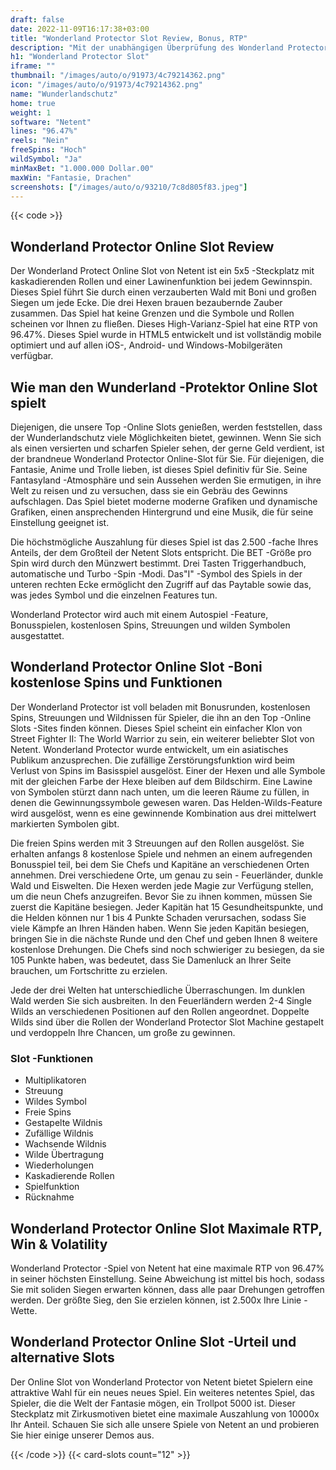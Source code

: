 ```yaml
---
draft: false
date: 2022-11-09T16:17:38+03:00
title: "Wonderland Protector Slot Review, Bonus, RTP"
description: "Mit der unabhängigen Überprüfung des Wonderland Protector Slot von Netent können Sie hier kostenlos oder echtes Geld spielen und hier einen Bonus erhalten!"
h1: "Wonderland Protector Slot"
iframe: ""
thumbnail: "/images/auto/o/91973/4c79214362.png"
icon: "/images/auto/o/91973/4c79214362.png"
name: "Wunderlandschutz"
home: true
weight: 1
software: "Netent"
lines: "96.47%"
reels: "Nein"
freeSpins: "Hoch"
wildSymbol: "Ja"
minMaxBet: "1.000.000 Dollar.00"
maxWin: "Fantasie, Drachen"
screenshots: ["/images/auto/o/93210/7c8d805f83.jpeg"]
---
```


{{< code >}}<h2>Wonderland Protector Online Slot Review</h2><p>Der Wonderland Protect Online Slot von Netent ist ein 5x5 -Steckplatz mit kaskadierenden Rollen und einer Lawinenfunktion bei jedem Gewinnspin. Dieses Spiel führt Sie durch einen verzauberten Wald mit Boni und großen Siegen um jede Ecke. Die drei Hexen brauen bezaubernde Zauber zusammen. Das Spiel hat keine Grenzen und die Symbole und Rollen scheinen vor Ihnen zu fließen. Dieses High-Varianz-Spiel hat eine RTP von 96.47%. Dieses Spiel wurde in HTML5 entwickelt und ist vollständig mobile optimiert und auf allen iOS-, Android- und Windows-Mobilgeräten verfügbar.</p><h2>Wie man den Wunderland -Protektor Online Slot spielt</h2><p>Diejenigen, die unsere Top -Online Slots genießen, werden feststellen, dass der Wunderlandschutz viele Möglichkeiten bietet, gewinnen. Wenn Sie sich als einen versierten und scharfen Spieler sehen, der gerne Geld verdient, ist der brandneue Wonderland Protector Online-Slot für Sie. Für diejenigen, die Fantasie, Anime und Trolle lieben, ist dieses Spiel definitiv für Sie. Seine Fantasyland -Atmosphäre und sein Aussehen werden Sie ermutigen, in ihre Welt zu reisen und zu versuchen, dass sie ein Gebräu des Gewinns aufschlagen. Das Spiel bietet moderne moderne Grafiken und dynamische Grafiken, einen ansprechenden Hintergrund und eine Musik, die für seine Einstellung geeignet ist.</p><p>Die höchstmögliche Auszahlung für dieses Spiel ist das 2.500 -fache Ihres Anteils, der dem Großteil der Netent Slots entspricht. Die BET -Größe pro Spin wird durch den Münzwert bestimmt. Drei Tasten Triggerhandbuch, automatische und Turbo -Spin -Modi. Das"I" -Symbol des Spiels in der unteren rechten Ecke ermöglicht den Zugriff auf das Paytable sowie das, was jedes Symbol und die einzelnen Features tun.</p><p>Wonderland Protector wird auch mit einem Autospiel -Feature, Bonusspielen, kostenlosen Spins, Streuungen und wilden Symbolen ausgestattet.</p><h2>Wonderland Protector Online Slot -Boni kostenlose Spins und Funktionen</h2><p>Der Wonderland Protector ist voll beladen mit Bonusrunden, kostenlosen Spins, Streuungen und Wildnissen für Spieler, die ihn an den Top -Online Slots -Sites finden können. Dieses Spiel scheint ein einfacher Klon von Street Fighter II: The World Warrior zu sein, ein weiterer beliebter Slot von Netent. Wonderland Protector wurde entwickelt, um ein asiatisches Publikum anzusprechen. Die zufällige Zerstörungsfunktion wird beim Verlust von Spins im Basisspiel ausgelöst. Einer der Hexen und alle Symbole mit der gleichen Farbe der Hexe bleiben auf dem Bildschirm. Eine Lawine von Symbolen stürzt dann nach unten, um die leeren Räume zu füllen, in denen die Gewinnungssymbole gewesen waren. Das Helden-Wilds-Feature wird ausgelöst, wenn es eine gewinnende Kombination aus drei mittelwert markierten Symbolen gibt.</p><p>Die freien Spins werden mit 3 Streuungen auf den Rollen ausgelöst. Sie erhalten anfangs 8 kostenlose Spiele und nehmen an einem aufregenden Bonusspiel teil, bei dem Sie Chefs und Kapitäne an verschiedenen Orten annehmen. Drei verschiedene Orte, um genau zu sein - Feuerländer, dunkle Wald und Eiswelten. Die Hexen werden jede Magie zur Verfügung stellen, um die neun Chefs anzugreifen. Bevor Sie zu ihnen kommen, müssen Sie zuerst die Kapitäne besiegen. Jeder Kapitän hat 15 Gesundheitspunkte, und die Helden können nur 1 bis 4 Punkte Schaden verursachen, sodass Sie viele Kämpfe an Ihren Händen haben. Wenn Sie jeden Kapitän besiegen, bringen Sie in die nächste Runde und den Chef und geben Ihnen 8 weitere kostenlose Drehungen. Die Chefs sind noch schwieriger zu besiegen, da sie 105 Punkte haben, was bedeutet, dass Sie Damenluck an Ihrer Seite brauchen, um Fortschritte zu erzielen.</p><p>Jede der drei Welten hat unterschiedliche Überraschungen. Im dunklen Wald werden Sie sich ausbreiten. In den Feuerländern werden 2-4 Single Wilds an verschiedenen Positionen auf den Rollen angeordnet. Doppelte Wilds sind über die Rollen der Wonderland Protector Slot Machine gestapelt und verdoppeln Ihre Chancen, um große zu gewinnen.</p><h3>
Slot -Funktionen</h3><ul>
<li></span>
Multiplikatoren</li>
<li></span>
Streuung</li>
<li></span>
Wildes Symbol</li>
<li></span>
Freie Spins</li>
<li></span>
Gestapelte Wildnis</li>
<li></span>
Zufällige Wildnis</li>
<li></span>
Wachsende Wildnis</li>
<li></span>
Wilde Übertragung</li>
<li></span>
Wiederholungen</li>
<li></span>
Kaskadierende Rollen</li>
<li></span>
Spielfunktion</li>
<li></span>
Rücknahme</li></ul><h2>Wonderland Protector Online Slot Maximale RTP, Win & Volatility</h2><p>Wonderland Protector -Spiel von Netent hat eine maximale RTP von 96.47% in seiner höchsten Einstellung. Seine Abweichung ist mittel bis hoch, sodass Sie mit soliden Siegen erwarten können, dass alle paar Drehungen getroffen werden. Der größte Sieg, den Sie erzielen können, ist 2.500x Ihre Linie -Wette.</p><h2>Wonderland Protector Online Slot -Urteil und alternative Slots</h2><p> Der Online Slot von Wonderland Protector von Netent bietet Spielern eine attraktive Wahl für ein neues neues Spiel. Ein weiteres netentes Spiel, das Spieler, die die Welt der Fantasie mögen, ein Trollpot 5000 ist. Dieser Steckplatz mit Zirkusmotiven bietet eine maximale Auszahlung von 10000x Ihr Anteil. Schauen Sie sich alle unsere Spiele von Netent an und probieren Sie hier einige unserer Demos aus.</p>{{< /code >}}
 {{< card-slots count="12" >}}